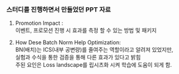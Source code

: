 ### 스터디를 진행하면서 만들었던 PPT 자료 

1. Promotion Impact : <br>
  이벤트, 프로모션 진행 시 효과를 측정 할 수 있는 방법 및 패키지 

2. How Dese Batch Norm Help Optimization: <br>
   BN(배치)는 ICS(내부 공변량)를 줄여주는 역할이라고 알려져 있었지만,<br>
   실험과 수식을 통한 검증을 통해 다른 효과가 있다고 밝힘<br>
   주된 요인은 Loss landscape를 립시츠화 시켜 학습에 도움이 되게 함.   
